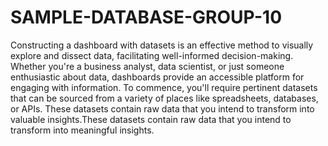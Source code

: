# SAMPLE-DATABASE-GROUP-10

Constructing a dashboard with datasets is an effective method to visually explore and dissect data, facilitating well-informed decision-making. Whether you're a business analyst, data scientist, or just someone enthusiastic about data, dashboards provide an accessible platform for engaging with information. To commence, you'll require pertinent datasets that can be sourced from a variety of places like spreadsheets, databases, or APIs. These datasets contain raw data that you intend to transform into valuable insights.These datasets contain raw data that you intend to transform into meaningful insights.
